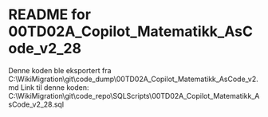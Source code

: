 # README for 00TD02A_Copilot_Matematikk_AsCode_v2_28
Denne koden ble eksportert fra C:\WikiMigration\git\code_dump\00TD02A_Copilot_Matematikk_AsCode_v2.md
Link til denne koden: C:\WikiMigration\git\code_repo\SQLScripts\00TD02A_Copilot_Matematikk_AsCode_v2_28.sql
